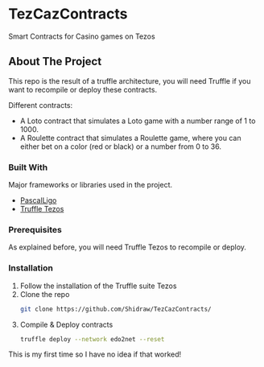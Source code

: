 # TezCazContracts
Smart Contracts for Casino games on Tezos

<!-- ABOUT THE PROJECT -->
## About The Project
This repo is the result of a truffle architecture, you will need Truffle if you want to recompile or deploy these contracts.

Different contracts:
* A Loto contract that simulates a Loto game with a number range of 1 to 1000.
* A Roulette contract that simulates a Roulette game, where you can either bet on a color (red or black) or a number from 0 to 36.

### Built With

Major frameworks or libraries used in the project.
* [PascalLigo](https://ligolang.org/)
* [Truffle Tezos](https://www.trufflesuite.com/docs/tezos/truffle/quickstart)

### Prerequisites

As explained before, you will need Truffle Tezos to recompile or deploy.

### Installation

1. Follow the installation of the Truffle suite Tezos
2. Clone the repo
   ```sh
   git clone https://github.com/Shidraw/TezCazContracts/
   ```
4. Compile & Deploy contracts
   ```sh
   truffle deploy --network edo2net --reset
   ```
This is my first time so I have no idea if that worked! 

